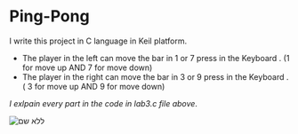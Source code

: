 # Ping-Pong

I write this project in C language in Keil platform.<br>

<ul>
<li>The player in the left can move the bar in 1 or 7 press in the Keyboard . (1 for move up  AND 7 for move down)</li>
<li>The player in the right can move the bar in 3 or 9 press in the Keyboard .( 3 for move up AND 9 for move down)</li>
</ul>

<em>I exlpain every part in the code in lab3.c file above</em>.

![ללא שם](https://user-images.githubusercontent.com/73124928/100110090-3d558c00-2e75-11eb-8b12-3fa448dd0e26.png)
